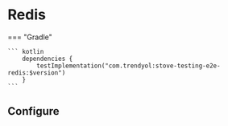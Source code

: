# Redis

=== "Gradle"

    ``` kotlin
        dependencies {
            testImplementation("com.trendyol:stove-testing-e2e-redis:$version")
        }
    ```

## Configure

